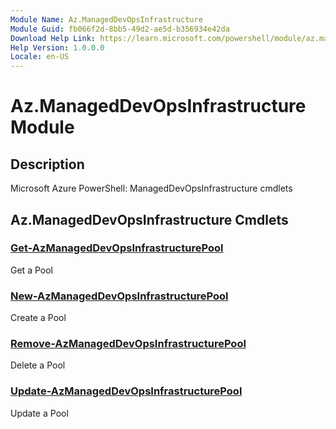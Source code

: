 ```yaml
---
Module Name: Az.ManagedDevOpsInfrastructure
Module Guid: fb066f2d-8bb5-49d2-ae5d-b356934e42da
Download Help Link: https://learn.microsoft.com/powershell/module/az.manageddevopsinfrastructure
Help Version: 1.0.0.0
Locale: en-US
---
```


# Az.ManagedDevOpsInfrastructure Module
## Description
Microsoft Azure PowerShell: ManagedDevOpsInfrastructure cmdlets

## Az.ManagedDevOpsInfrastructure Cmdlets
### [Get-AzManagedDevOpsInfrastructurePool](Get-AzManagedDevOpsInfrastructurePool.md)
Get a Pool

### [New-AzManagedDevOpsInfrastructurePool](New-AzManagedDevOpsInfrastructurePool.md)
Create a Pool

### [Remove-AzManagedDevOpsInfrastructurePool](Remove-AzManagedDevOpsInfrastructurePool.md)
Delete a Pool

### [Update-AzManagedDevOpsInfrastructurePool](Update-AzManagedDevOpsInfrastructurePool.md)
Update a Pool

